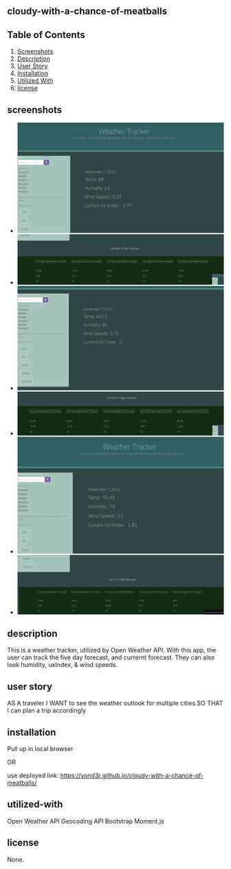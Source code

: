 ## cloudy-with-a-chance-of-meatballs

## Table of Contents 
 1. [Screenshots](#screenshots)
 2. [Description](#description)
 3. [User Story](#user-story)
 4. [Installation](#installation)
 5. [Utilized With](#utilized-with)
 6. [license](#license)

 
 ## screenshots
 - ![alt text](./imgs/NYC1.png)
 - ![alt text](./imgs/NYC2.png)
 - ![alt text](./imgs/paris1.png)
 - ![alt text](./imgs/paris2.png)
 - ![alt text](./imgs/Seattle1.png)
 - ![alt text](./imgs/Seattle2.png)

 
 ## description 
This is a weather tracker, utilized by Open Weather API. With this app, the user can track the five day forecast, and currernt forecast. They can also look humidity, uxIndex, & wind speeds.

 ## user story
AS A traveler
I WANT to see the weather outlook for multiple cities
SO THAT I can plan a trip accordingly

## installation
Pull up in local browser 

OR

use deployed link: https://yond3r.github.io/cloudy-with-a-chance-of-meatballs/

## utilized-with
Open Weather API
Geocoding API
Bootstrap
Moment.js



## license
None.